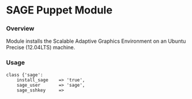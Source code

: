 # SAGE Puppet Module
### Overview
Module installs the Scalable Adaptive Graphics Environment on an Ubuntu Precise (12.04LTS) machine. 

### Usage

	class {'sage':
		install_sage	=> 'true',
		sage_user		=> 'sage',
		sage_sshkey		=> 